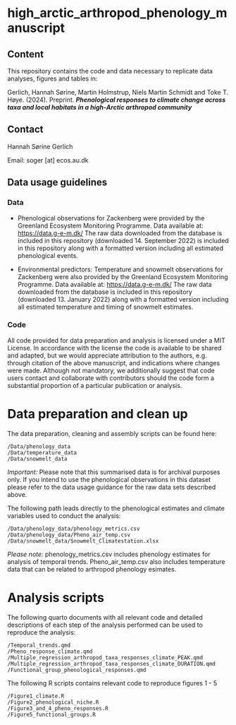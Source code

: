 # high_arctic_arthropod_phenology_manuscript

## Content
This repository contains the code and data necessary to replicate data analyses, figures and tables in:

Gerlich, Hannah Sørine, Martin Holmstrup, Niels Martin Schmidt and Toke T. Høye. (2024). Preprint. ***Phenological responses to climate change across taxa and local habitats in a high-Arctic arthropod community***

## Contact
Hannah Sørine Gerlich

Email: soger [at] ecos.au.dk

## Data usage guidelines

### Data

- Phenological observations for Zackenberg were provided by the Greenland Ecosystem Monitoring Programme. Data available at: https://data.g-e-m.dk/ The raw data downloaded from the database is included in this repository (downloaded 14. September 2022) is included in this repository along with a formatted version including all estimated phenological events.

- Environmental predictors: Temperature and snowmelt observations for Zackenberg were also provided by the Greenland Ecosystem Monitoring Programme. Data available at: https://data.g-e-m.dk/ The raw data downloaded from the database is included in this repository (downloaded 13. January 2022) along with a formatted version including all estimated temperature and timing of snowmelt estimates.

### Code 
All code provided for data preparation and analysis is licensed under a MIT License. In accordance with the license the code is available to be shared and adapted, but we would appreciate attribution to the authors, e.g. through citation of the above manuscript, and indications where changes were made. Although not mandatory, we additionally suggest that code users contact and collaborate with contributors should the code form a substantial proportion of a particular publication or analysis.

# Data preparation and clean up
The data preparation, cleaning and assembly scripts can be found here:

```
/Data/phenology_data
/Data/temperature_data
/Data/snowmelt_data

```

*Important:* Please note that this summarised data is for archival purposes only. If you intend to use the phenological observations in this dataset please refer to the data usage guidance for the raw data sets described above. 

The following path leads directly to the phenological estimates and climate variables used to conduct the analysis:

```
/Data/phenology_data/phenology_metrics.csv
/Data/phenology_data/Pheno_air_temp.csv
/Data/snowmelt_data/Snowmelt_Climatestation.xlsx

```
*Please note:* phenology_metrics.csv includes phenology estimates for analysis of temporal trends. Pheno_air_temp.csv also includes temperature data that can be related to arthropod phenology esimates.  

# Analysis scripts
The following quarto documents with all relevant code and detailed descriptions of each step of the analysis performed can be used to reproduce the analysis:


```
/Temporal_trends.qmd
/Pheno_response_climate.qmd
/Multiple_regression_arthropod_taxa_responses_climate_PEAK.qmd
/Multiple_regression_arthropod_taxa_responses_climate_DURATION.qmd
/Functional_group_phenological_responses.qmd

```

The following R scripts contains relevant code to reproduce figures 1 - 5

```
/Figure1_climate.R
/Figure2_phenological_niche.R
/Figure3_and_4_pheno_responses.R
/Figure5_functional_groups.R

```


